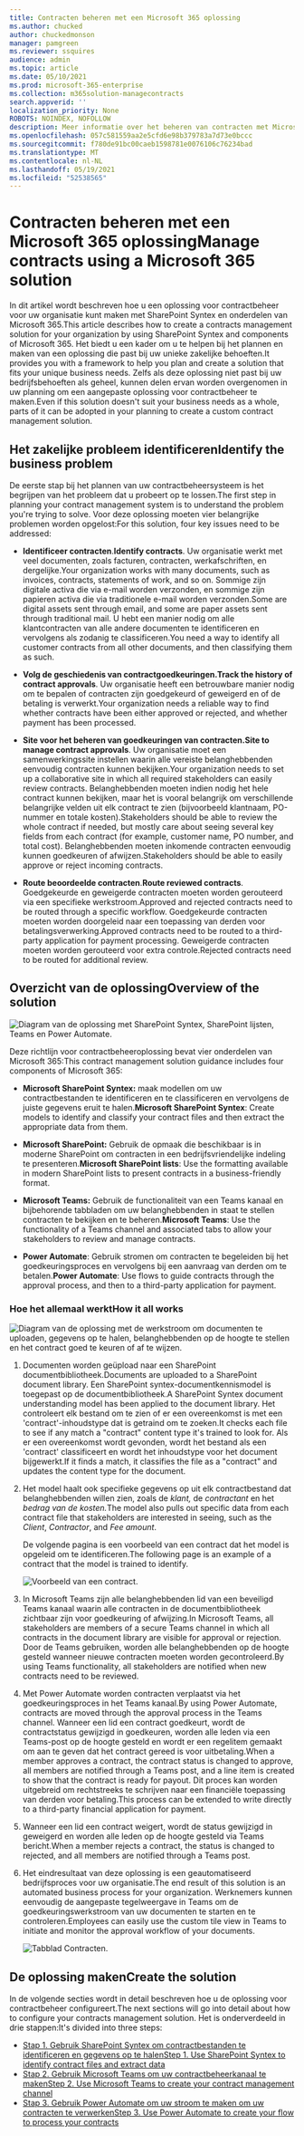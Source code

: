 ```yaml
---
title: Contracten beheren met een Microsoft 365 oplossing
ms.author: chucked
author: chuckedmonson
manager: pamgreen
ms.reviewer: ssquires
audience: admin
ms.topic: article
ms.date: 05/10/2021
ms.prod: microsoft-365-enterprise
ms.collection: m365solution-managecontracts
search.appverid: ''
localization_priority: None
ROBOTS: NOINDEX, NOFOLLOW
description: Meer informatie over het beheren van contracten met Microsoft 365 oplossing SharePoint Syntex, Microsoft Teams en Power Automate.
ms.openlocfilehash: 057c581559aa2e5cfd6e98b379783a7d73e0bccc
ms.sourcegitcommit: f780de91bc00caeb1598781e0076106c76234bad
ms.translationtype: MT
ms.contentlocale: nl-NL
ms.lasthandoff: 05/19/2021
ms.locfileid: "52538565"
---
```

# <a name="manage-contracts-using-a-microsoft-365-solution"></a><span data-ttu-id="1692e-103">Contracten beheren met een Microsoft 365 oplossing</span><span class="sxs-lookup"><span data-stu-id="1692e-103">Manage contracts using a Microsoft 365 solution</span></span>

<span data-ttu-id="1692e-104">In dit artikel wordt beschreven hoe u een oplossing voor contractbeheer voor uw organisatie kunt maken met SharePoint Syntex en onderdelen van Microsoft 365.</span><span class="sxs-lookup"><span data-stu-id="1692e-104">This article describes how to create a contracts management solution for your organization by using SharePoint Syntex and components of Microsoft 365.</span></span> <span data-ttu-id="1692e-105">Het biedt u een kader om u te helpen bij het plannen en maken van een oplossing die past bij uw unieke zakelijke behoeften.</span><span class="sxs-lookup"><span data-stu-id="1692e-105">It provides you with a framework to help you plan and create a solution that fits your unique business needs.</span></span> <span data-ttu-id="1692e-106">Zelfs als deze oplossing niet past bij uw bedrijfsbehoeften als geheel, kunnen delen ervan worden overgenomen in uw planning om een aangepaste oplossing voor contractbeheer te maken.</span><span class="sxs-lookup"><span data-stu-id="1692e-106">Even if this solution doesn't suit your business needs as a whole, parts of it can be adopted in your planning to create a custom contract management solution.</span></span>

## <a name="identify-the-business-problem"></a><span data-ttu-id="1692e-107">Het zakelijke probleem identificeren</span><span class="sxs-lookup"><span data-stu-id="1692e-107">Identify the business problem</span></span>

<span data-ttu-id="1692e-108">De eerste stap bij het plannen van uw contractbeheersysteem is het begrijpen van het probleem dat u probeert op te lossen.</span><span class="sxs-lookup"><span data-stu-id="1692e-108">The first step in planning your contract management system is to understand the problem you're trying to solve.</span></span> <span data-ttu-id="1692e-109">Voor deze oplossing moeten vier belangrijke problemen worden opgelost:</span><span class="sxs-lookup"><span data-stu-id="1692e-109">For this solution, four key issues need to be addressed:</span></span>

- <span data-ttu-id="1692e-110">**Identificeer contracten**.</span><span class="sxs-lookup"><span data-stu-id="1692e-110">**Identify contracts**.</span></span> <span data-ttu-id="1692e-111">Uw organisatie werkt met veel documenten, zoals facturen, contracten, werkafschriften, en dergelijke.</span><span class="sxs-lookup"><span data-stu-id="1692e-111">Your organization works with many documents, such as invoices, contracts, statements of work, and so on.</span></span>  <span data-ttu-id="1692e-112">Sommige zijn digitale activa die via e-mail worden verzonden, en sommige zijn papieren activa die via traditionele e-mail worden verzonden.</span><span class="sxs-lookup"><span data-stu-id="1692e-112">Some are digital assets sent through email, and some are paper assets sent through traditional mail.</span></span> <span data-ttu-id="1692e-113">U hebt een manier nodig om alle klantcontracten van alle andere documenten te identificeren en vervolgens als zodanig te classificeren.</span><span class="sxs-lookup"><span data-stu-id="1692e-113">You need a way to identify all customer contracts from all other documents, and then classifying them as such.</span></span>

- <span data-ttu-id="1692e-114">**Volg de geschiedenis van contractgoedkeuringen.**</span><span class="sxs-lookup"><span data-stu-id="1692e-114">**Track the history of contract approvals**.</span></span> <span data-ttu-id="1692e-115">Uw organisatie heeft een betrouwbare manier nodig om te bepalen of contracten zijn goedgekeurd of geweigerd en of de betaling is verwerkt.</span><span class="sxs-lookup"><span data-stu-id="1692e-115">Your organization needs a reliable way to find whether contracts have been either approved or rejected, and whether payment has been processed.</span></span> 

- <span data-ttu-id="1692e-116">**Site voor het beheren van goedkeuringen van contracten.**</span><span class="sxs-lookup"><span data-stu-id="1692e-116">**Site to manage contract approvals**.</span></span> <span data-ttu-id="1692e-117">Uw organisatie moet een samenwerkingssite instellen waarin alle vereiste belanghebbenden eenvoudig contracten kunnen bekijken.</span><span class="sxs-lookup"><span data-stu-id="1692e-117">Your organization needs to set up a collaborative site in which all required stakeholders can easily review contracts.</span></span> <span data-ttu-id="1692e-118">Belanghebbenden moeten indien nodig het hele contract kunnen bekijken, maar het is vooral belangrijk om verschillende belangrijke velden uit elk contract te zien (bijvoorbeeld klantnaam, PO-nummer en totale kosten).</span><span class="sxs-lookup"><span data-stu-id="1692e-118">Stakeholders should be able to review the whole contract if needed, but mostly care about seeing several key fields from each contract (for example, customer name, PO number, and total cost).</span></span> <span data-ttu-id="1692e-119">Belanghebbenden moeten inkomende contracten eenvoudig kunnen goedkeuren of afwijzen.</span><span class="sxs-lookup"><span data-stu-id="1692e-119">Stakeholders should be able to easily approve or reject incoming contracts.</span></span>

- <span data-ttu-id="1692e-120">**Route beoordeelde contracten**.</span><span class="sxs-lookup"><span data-stu-id="1692e-120">**Route reviewed contracts**.</span></span> <span data-ttu-id="1692e-121">Goedgekeurde en geweigerde contracten moeten worden gerouteerd via een specifieke werkstroom.</span><span class="sxs-lookup"><span data-stu-id="1692e-121">Approved and rejected contracts need to be routed through a specific workflow.</span></span> <span data-ttu-id="1692e-122">Goedgekeurde contracten moeten worden doorgeleid naar een toepassing van derden voor betalingsverwerking.</span><span class="sxs-lookup"><span data-stu-id="1692e-122">Approved contracts need to be routed to a third-party application for payment processing.</span></span> <span data-ttu-id="1692e-123">Geweigerde contracten moeten worden gerouteerd voor extra controle.</span><span class="sxs-lookup"><span data-stu-id="1692e-123">Rejected contracts need to be routed for additional review.</span></span>

## <a name="overview-of-the-solution"></a><span data-ttu-id="1692e-124">Overzicht van de oplossing</span><span class="sxs-lookup"><span data-stu-id="1692e-124">Overview of the solution</span></span>

  ![Diagram van de oplossing met SharePoint Syntex, SharePoint lijsten, Teams en Power Automate.](../media/content-understanding/syntex-solution-manage-contracts-setup-steps.png)

<span data-ttu-id="1692e-126">Deze richtlijn voor contractbeheeroplossing bevat vier onderdelen van Microsoft 365:</span><span class="sxs-lookup"><span data-stu-id="1692e-126">This contract management solution guidance includes four components of Microsoft 365:</span></span>

- <span data-ttu-id="1692e-127">**Microsoft SharePoint Syntex:** maak modellen om uw contractbestanden te identificeren en te classificeren en vervolgens de juiste gegevens eruit te halen.</span><span class="sxs-lookup"><span data-stu-id="1692e-127">**Microsoft SharePoint Syntex**: Create models to identify and classify your contract files and then extract the appropriate data from them.</span></span>

- <span data-ttu-id="1692e-128">**Microsoft SharePoint:** Gebruik de opmaak die beschikbaar is in moderne SharePoint om contracten in een bedrijfsvriendelijke indeling te presenteren.</span><span class="sxs-lookup"><span data-stu-id="1692e-128">**Microsoft SharePoint lists**: Use the formatting available in modern SharePoint lists to present contracts in a business-friendly format.</span></span>

- <span data-ttu-id="1692e-129">**Microsoft Teams:** Gebruik de functionaliteit van een Teams kanaal en bijbehorende tabbladen om uw belanghebbenden in staat te stellen contracten te bekijken en te beheren.</span><span class="sxs-lookup"><span data-stu-id="1692e-129">**Microsoft Teams**: Use the functionality of a Teams channel and associated tabs to allow your stakeholders to review and manage contracts.</span></span>

- <span data-ttu-id="1692e-130">**Power Automate**: Gebruik stromen om contracten te begeleiden bij het goedkeuringsproces en vervolgens bij een aanvraag van derden om te betalen.</span><span class="sxs-lookup"><span data-stu-id="1692e-130">**Power Automate**: Use flows to guide contracts through the approval process, and then to a third-party application for payment.</span></span>

### <a name="how-it-all-works"></a><span data-ttu-id="1692e-131">Hoe het allemaal werkt</span><span class="sxs-lookup"><span data-stu-id="1692e-131">How it all works</span></span>

  ![Diagram van de oplossing met de werkstroom om documenten te uploaden, gegevens op te halen, belanghebbenden op de hoogte te stellen en het contract goed te keuren of af te wijzen.](../media/content-understanding/syntex-solution-manage-contracts-overview.png)

1. <span data-ttu-id="1692e-133">Documenten worden geüpload naar een SharePoint documentbibliotheek.</span><span class="sxs-lookup"><span data-stu-id="1692e-133">Documents are uploaded to a SharePoint document library.</span></span> <span data-ttu-id="1692e-134">Een SharePoint syntex-documentkennismodel is toegepast op de documentbibliotheek.</span><span class="sxs-lookup"><span data-stu-id="1692e-134">A SharePoint Syntex document understanding model has been applied to the document library.</span></span> <span data-ttu-id="1692e-135">Het controleert elk bestand om te zien of er een overeenkomst is met een 'contract'-inhoudstype dat is getraind om te zoeken.</span><span class="sxs-lookup"><span data-stu-id="1692e-135">It checks each file to see if any match a "contract" content type it's trained to look for.</span></span> <span data-ttu-id="1692e-136">Als er een overeenkomst wordt gevonden, wordt het bestand als een 'contract' classificeert en wordt het inhoudstype voor het document bijgewerkt.</span><span class="sxs-lookup"><span data-stu-id="1692e-136">If it finds a match, it classifies the file as a "contract" and updates the content type for the document.</span></span>

2. <span data-ttu-id="1692e-137">Het model haalt ook specifieke gegevens op uit elk contractbestand dat belanghebbenden willen zien, zoals de *klant,* de *contractant* en het *bedrag van de kosten.*</span><span class="sxs-lookup"><span data-stu-id="1692e-137">The model also pulls out specific data from each contract file that stakeholders are interested in seeing, such as the *Client*, *Contractor*, and *Fee amount*.</span></span>

    <span data-ttu-id="1692e-138">De volgende pagina is een voorbeeld van een contract dat het model is opgeleid om te identificeren.</span><span class="sxs-lookup"><span data-stu-id="1692e-138">The following page is an example of a contract that the model is trained to identify.</span></span>

      ![Voorbeeld van een contract.](../media/content-understanding/contract.png)

3. <span data-ttu-id="1692e-140">In Microsoft Teams zijn alle belanghebbenden lid van een beveiligd Teams kanaal waarin alle contracten in de documentbibliotheek zichtbaar zijn voor goedkeuring of afwijzing.</span><span class="sxs-lookup"><span data-stu-id="1692e-140">In Microsoft Teams, all stakeholders are members of a secure Teams channel in which all contracts in the document library are visible for approval or rejection.</span></span> <span data-ttu-id="1692e-141">Door de Teams gebruiken, worden alle belanghebbenden op de hoogte gesteld wanneer nieuwe contracten moeten worden gecontroleerd.</span><span class="sxs-lookup"><span data-stu-id="1692e-141">By using Teams functionality, all stakeholders are notified when new contracts need to be reviewed.</span></span>
 
4. <span data-ttu-id="1692e-142">Met Power Automate worden contracten verplaatst via het goedkeuringsproces in het Teams kanaal.</span><span class="sxs-lookup"><span data-stu-id="1692e-142">By using Power Automate, contracts are moved through the approval process in the Teams channel.</span></span> <span data-ttu-id="1692e-143">Wanneer een lid een contract goedkeurt, wordt de contractstatus gewijzigd in goedkeuren, worden alle leden via een Teams-post op de hoogte gesteld en wordt er een regelitem gemaakt om aan te geven dat het contract gereed is voor uitbetaling.</span><span class="sxs-lookup"><span data-stu-id="1692e-143">When a member approves a contract, the contract status is changed to approve, all members are notified through a Teams post, and a line item is created to show that the contract is ready for payout.</span></span> <span data-ttu-id="1692e-144">Dit proces kan worden uitgebreid om rechtstreeks te schrijven naar een financiële toepassing van derden voor betaling.</span><span class="sxs-lookup"><span data-stu-id="1692e-144">This process can be extended to write directly to a third-party financial application for payment.</span></span>

5.  <span data-ttu-id="1692e-145">Wanneer een lid een contract weigert, wordt de status gewijzigd in geweigerd en worden alle leden op de hoogte gesteld via Teams bericht.</span><span class="sxs-lookup"><span data-stu-id="1692e-145">When a member rejects a contract, the status is changed to rejected, and all members are notified through a Teams post.</span></span>

6. <span data-ttu-id="1692e-146">Het eindresultaat van deze oplossing is een geautomatiseerd bedrijfsproces voor uw organisatie.</span><span class="sxs-lookup"><span data-stu-id="1692e-146">The end result of this solution is an automated business process for your organization.</span></span> <span data-ttu-id="1692e-147">Werknemers kunnen eenvoudig de aangepaste tegelweergave in Teams om de goedkeuringswerkstroom van uw documenten te starten en te controleren.</span><span class="sxs-lookup"><span data-stu-id="1692e-147">Employees can easily use the custom tile view in Teams to initiate and monitor the approval workflow of your documents.</span></span> 

     ![Tabblad Contracten.](../media/content-understanding/tile-view.png)

## <a name="create-the-solution"></a><span data-ttu-id="1692e-149">De oplossing maken</span><span class="sxs-lookup"><span data-stu-id="1692e-149">Create the solution</span></span>

<span data-ttu-id="1692e-150">In de volgende secties wordt in detail beschreven hoe u de oplossing voor contractbeheer configureert.</span><span class="sxs-lookup"><span data-stu-id="1692e-150">The next sections will go into detail about how to configure your contracts management solution.</span></span> <span data-ttu-id="1692e-151">Het is onderverdeeld in drie stappen:</span><span class="sxs-lookup"><span data-stu-id="1692e-151">It's divided into three steps:</span></span>

- [<span data-ttu-id="1692e-152">Stap 1. Gebruik SharePoint Syntex om contractbestanden te identificeren en gegevens op te halen</span><span class="sxs-lookup"><span data-stu-id="1692e-152">Step 1. Use SharePoint Syntex to identify contract files and extract data</span></span>](solution-manage-contracts-step1.md)
- [<span data-ttu-id="1692e-153">Stap 2. Gebruik Microsoft Teams om uw contractbeheerkanaal te maken</span><span class="sxs-lookup"><span data-stu-id="1692e-153">Step 2. Use Microsoft Teams to create your contract management channel</span></span>](solution-manage-contracts-step2.md)
- [<span data-ttu-id="1692e-154">Stap 3. Gebruik Power Automate om uw stroom te maken om uw contracten te verwerken</span><span class="sxs-lookup"><span data-stu-id="1692e-154">Step 3. Use Power Automate to create your flow to process your contracts</span></span>](solution-manage-contracts-step3.md)
